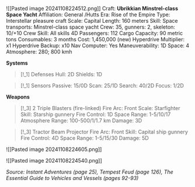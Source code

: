![[Pasted image 20241108224512.png]]
Craft: **Ubrikkian Minstrel-class Space Yacht**
Affiliation: General /Hutts
Era: Rise of the Empire
Type: Interstellar pleasure craft
Scale: Capital
Length: 160 meters
Skill: Space transports:
Minstrel-class space yacht
Crew: 35, gunners: 2, skeleton: 10/+10
Crew Skill: All skills 4D
Passengers: 112
Cargo Capacity: 90 metric tons
Consumables: 3 months
Cost: 1,450,000 (new)
Hyperdrive Multiplier: x1
Hyperdrive Backup: x10
Nav Computer: Yes
Maneuverability: 1D
Space: 4
Atmosphere: 280; 800 kmh

**Systems**
> [!_1] Defenses
> Hull: 2D
> Shields: 1D
> 

> [!_1] Sensors
> Passive: 15/0D
> Scan: 25/1D
> Search: 40/2D
> Focus: 1/2D

**Weapons**
> [!_3] 2 Triple Blasters (fire-linked)
> Fire Arc: Front
> Scale: Starfighter
> Skill: Starship gunnery
> Fire Control: 1D
> Space Range: 1-5/10/17
> Atmosphere Range: 100-500/1/1.7 km
> Damage: 3D

> [!_3] Tractor Beam Projector
> Fire Arc: Front
> Skill: Capital ship gunnery
> Fire Control: 4D
> Space Range: 1-5/15/30
> Damage: 5D



![[Pasted image 20241108224605.png]]

![[Pasted image 20241108224540.png]]

*Source: Instant Adventures (page 25), Tempest Feud (page 126), The Essential Guide to Vehicles and Vessels (pages 92-93)*